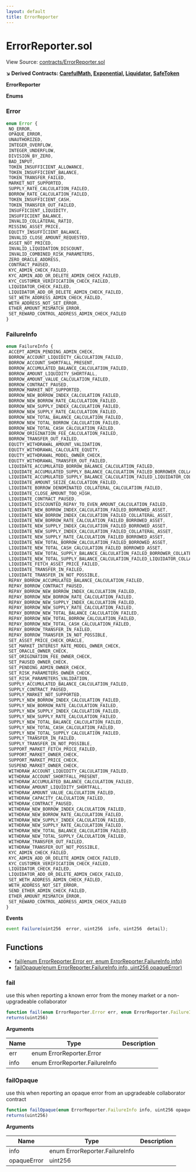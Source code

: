 ```yaml
---
layout: default
title: ErrorReporter
---
```


# ErrorReporter.sol

View Source: [contracts/ErrorReporter.sol](../contracts/ErrorReporter.sol)

**↘ Derived Contracts: [CarefulMath](CarefulMath.md), [Exponential](Exponential.md), [Liquidator](Liquidator.md), [SafeToken](SafeToken.md)**

**ErrorReporter**

**Enums**
### Error

```js
enum Error {
 NO_ERROR,
 OPAQUE_ERROR,
 UNAUTHORIZED,
 INTEGER_OVERFLOW,
 INTEGER_UNDERFLOW,
 DIVISION_BY_ZERO,
 BAD_INPUT,
 TOKEN_INSUFFICIENT_ALLOWANCE,
 TOKEN_INSUFFICIENT_BALANCE,
 TOKEN_TRANSFER_FAILED,
 MARKET_NOT_SUPPORTED,
 SUPPLY_RATE_CALCULATION_FAILED,
 BORROW_RATE_CALCULATION_FAILED,
 TOKEN_INSUFFICIENT_CASH,
 TOKEN_TRANSFER_OUT_FAILED,
 INSUFFICIENT_LIQUIDITY,
 INSUFFICIENT_BALANCE,
 INVALID_COLLATERAL_RATIO,
 MISSING_ASSET_PRICE,
 EQUITY_INSUFFICIENT_BALANCE,
 INVALID_CLOSE_AMOUNT_REQUESTED,
 ASSET_NOT_PRICED,
 INVALID_LIQUIDATION_DISCOUNT,
 INVALID_COMBINED_RISK_PARAMETERS,
 ZERO_ORACLE_ADDRESS,
 CONTRACT_PAUSED,
 KYC_ADMIN_CHECK_FAILED,
 KYC_ADMIN_ADD_OR_DELETE_ADMIN_CHECK_FAILED,
 KYC_CUSTOMER_VERIFICATION_CHECK_FAILED,
 LIQUIDATOR_CHECK_FAILED,
 LIQUIDATOR_ADD_OR_DELETE_ADMIN_CHECK_FAILED,
 SET_WETH_ADDRESS_ADMIN_CHECK_FAILED,
 WETH_ADDRESS_NOT_SET_ERROR,
 ETHER_AMOUNT_MISMATCH_ERROR,
 SET_REWARD_CONTROL_ADDRESS_ADMIN_CHECK_FAILED
}
```

### FailureInfo

```js
enum FailureInfo {
 ACCEPT_ADMIN_PENDING_ADMIN_CHECK,
 BORROW_ACCOUNT_LIQUIDITY_CALCULATION_FAILED,
 BORROW_ACCOUNT_SHORTFALL_PRESENT,
 BORROW_ACCUMULATED_BALANCE_CALCULATION_FAILED,
 BORROW_AMOUNT_LIQUIDITY_SHORTFALL,
 BORROW_AMOUNT_VALUE_CALCULATION_FAILED,
 BORROW_CONTRACT_PAUSED,
 BORROW_MARKET_NOT_SUPPORTED,
 BORROW_NEW_BORROW_INDEX_CALCULATION_FAILED,
 BORROW_NEW_BORROW_RATE_CALCULATION_FAILED,
 BORROW_NEW_SUPPLY_INDEX_CALCULATION_FAILED,
 BORROW_NEW_SUPPLY_RATE_CALCULATION_FAILED,
 BORROW_NEW_TOTAL_BALANCE_CALCULATION_FAILED,
 BORROW_NEW_TOTAL_BORROW_CALCULATION_FAILED,
 BORROW_NEW_TOTAL_CASH_CALCULATION_FAILED,
 BORROW_ORIGINATION_FEE_CALCULATION_FAILED,
 BORROW_TRANSFER_OUT_FAILED,
 EQUITY_WITHDRAWAL_AMOUNT_VALIDATION,
 EQUITY_WITHDRAWAL_CALCULATE_EQUITY,
 EQUITY_WITHDRAWAL_MODEL_OWNER_CHECK,
 EQUITY_WITHDRAWAL_TRANSFER_OUT_FAILED,
 LIQUIDATE_ACCUMULATED_BORROW_BALANCE_CALCULATION_FAILED,
 LIQUIDATE_ACCUMULATED_SUPPLY_BALANCE_CALCULATION_FAILED_BORROWER_COLLATERAL_ASSET,
 LIQUIDATE_ACCUMULATED_SUPPLY_BALANCE_CALCULATION_FAILED_LIQUIDATOR_COLLATERAL_ASSET,
 LIQUIDATE_AMOUNT_SEIZE_CALCULATION_FAILED,
 LIQUIDATE_BORROW_DENOMINATED_COLLATERAL_CALCULATION_FAILED,
 LIQUIDATE_CLOSE_AMOUNT_TOO_HIGH,
 LIQUIDATE_CONTRACT_PAUSED,
 LIQUIDATE_DISCOUNTED_REPAY_TO_EVEN_AMOUNT_CALCULATION_FAILED,
 LIQUIDATE_NEW_BORROW_INDEX_CALCULATION_FAILED_BORROWED_ASSET,
 LIQUIDATE_NEW_BORROW_INDEX_CALCULATION_FAILED_COLLATERAL_ASSET,
 LIQUIDATE_NEW_BORROW_RATE_CALCULATION_FAILED_BORROWED_ASSET,
 LIQUIDATE_NEW_SUPPLY_INDEX_CALCULATION_FAILED_BORROWED_ASSET,
 LIQUIDATE_NEW_SUPPLY_INDEX_CALCULATION_FAILED_COLLATERAL_ASSET,
 LIQUIDATE_NEW_SUPPLY_RATE_CALCULATION_FAILED_BORROWED_ASSET,
 LIQUIDATE_NEW_TOTAL_BORROW_CALCULATION_FAILED_BORROWED_ASSET,
 LIQUIDATE_NEW_TOTAL_CASH_CALCULATION_FAILED_BORROWED_ASSET,
 LIQUIDATE_NEW_TOTAL_SUPPLY_BALANCE_CALCULATION_FAILED_BORROWER_COLLATERAL_ASSET,
 LIQUIDATE_NEW_TOTAL_SUPPLY_BALANCE_CALCULATION_FAILED_LIQUIDATOR_COLLATERAL_ASSET,
 LIQUIDATE_FETCH_ASSET_PRICE_FAILED,
 LIQUIDATE_TRANSFER_IN_FAILED,
 LIQUIDATE_TRANSFER_IN_NOT_POSSIBLE,
 REPAY_BORROW_ACCUMULATED_BALANCE_CALCULATION_FAILED,
 REPAY_BORROW_CONTRACT_PAUSED,
 REPAY_BORROW_NEW_BORROW_INDEX_CALCULATION_FAILED,
 REPAY_BORROW_NEW_BORROW_RATE_CALCULATION_FAILED,
 REPAY_BORROW_NEW_SUPPLY_INDEX_CALCULATION_FAILED,
 REPAY_BORROW_NEW_SUPPLY_RATE_CALCULATION_FAILED,
 REPAY_BORROW_NEW_TOTAL_BALANCE_CALCULATION_FAILED,
 REPAY_BORROW_NEW_TOTAL_BORROW_CALCULATION_FAILED,
 REPAY_BORROW_NEW_TOTAL_CASH_CALCULATION_FAILED,
 REPAY_BORROW_TRANSFER_IN_FAILED,
 REPAY_BORROW_TRANSFER_IN_NOT_POSSIBLE,
 SET_ASSET_PRICE_CHECK_ORACLE,
 SET_MARKET_INTEREST_RATE_MODEL_OWNER_CHECK,
 SET_ORACLE_OWNER_CHECK,
 SET_ORIGINATION_FEE_OWNER_CHECK,
 SET_PAUSED_OWNER_CHECK,
 SET_PENDING_ADMIN_OWNER_CHECK,
 SET_RISK_PARAMETERS_OWNER_CHECK,
 SET_RISK_PARAMETERS_VALIDATION,
 SUPPLY_ACCUMULATED_BALANCE_CALCULATION_FAILED,
 SUPPLY_CONTRACT_PAUSED,
 SUPPLY_MARKET_NOT_SUPPORTED,
 SUPPLY_NEW_BORROW_INDEX_CALCULATION_FAILED,
 SUPPLY_NEW_BORROW_RATE_CALCULATION_FAILED,
 SUPPLY_NEW_SUPPLY_INDEX_CALCULATION_FAILED,
 SUPPLY_NEW_SUPPLY_RATE_CALCULATION_FAILED,
 SUPPLY_NEW_TOTAL_BALANCE_CALCULATION_FAILED,
 SUPPLY_NEW_TOTAL_CASH_CALCULATION_FAILED,
 SUPPLY_NEW_TOTAL_SUPPLY_CALCULATION_FAILED,
 SUPPLY_TRANSFER_IN_FAILED,
 SUPPLY_TRANSFER_IN_NOT_POSSIBLE,
 SUPPORT_MARKET_FETCH_PRICE_FAILED,
 SUPPORT_MARKET_OWNER_CHECK,
 SUPPORT_MARKET_PRICE_CHECK,
 SUSPEND_MARKET_OWNER_CHECK,
 WITHDRAW_ACCOUNT_LIQUIDITY_CALCULATION_FAILED,
 WITHDRAW_ACCOUNT_SHORTFALL_PRESENT,
 WITHDRAW_ACCUMULATED_BALANCE_CALCULATION_FAILED,
 WITHDRAW_AMOUNT_LIQUIDITY_SHORTFALL,
 WITHDRAW_AMOUNT_VALUE_CALCULATION_FAILED,
 WITHDRAW_CAPACITY_CALCULATION_FAILED,
 WITHDRAW_CONTRACT_PAUSED,
 WITHDRAW_NEW_BORROW_INDEX_CALCULATION_FAILED,
 WITHDRAW_NEW_BORROW_RATE_CALCULATION_FAILED,
 WITHDRAW_NEW_SUPPLY_INDEX_CALCULATION_FAILED,
 WITHDRAW_NEW_SUPPLY_RATE_CALCULATION_FAILED,
 WITHDRAW_NEW_TOTAL_BALANCE_CALCULATION_FAILED,
 WITHDRAW_NEW_TOTAL_SUPPLY_CALCULATION_FAILED,
 WITHDRAW_TRANSFER_OUT_FAILED,
 WITHDRAW_TRANSFER_OUT_NOT_POSSIBLE,
 KYC_ADMIN_CHECK_FAILED,
 KYC_ADMIN_ADD_OR_DELETE_ADMIN_CHECK_FAILED,
 KYC_CUSTOMER_VERIFICATION_CHECK_FAILED,
 LIQUIDATOR_CHECK_FAILED,
 LIQUIDATOR_ADD_OR_DELETE_ADMIN_CHECK_FAILED,
 SET_WETH_ADDRESS_ADMIN_CHECK_FAILED,
 WETH_ADDRESS_NOT_SET_ERROR,
 SEND_ETHER_ADMIN_CHECK_FAILED,
 ETHER_AMOUNT_MISMATCH_ERROR,
 SET_REWARD_CONTROL_ADDRESS_ADMIN_CHECK_FAILED
}
```

**Events**

```js
event Failure(uint256  error, uint256  info, uint256  detail);
```

## Functions

- [fail(enum ErrorReporter.Error err, enum ErrorReporter.FailureInfo info)](#fail)
- [failOpaque(enum ErrorReporter.FailureInfo info, uint256 opaqueError)](#failopaque)

### fail

use this when reporting a known error from the money market or a non-upgradeable collaborator

```js
function fail(enum ErrorReporter.Error err, enum ErrorReporter.FailureInfo info) internal nonpayable
returns(uint256)
```

**Arguments**

| Name        | Type           | Description  |
| ------------- |------------- | -----|
| err | enum ErrorReporter.Error |  | 
| info | enum ErrorReporter.FailureInfo |  | 

### failOpaque

use this when reporting an opaque error from an upgradeable collaborator contract

```js
function failOpaque(enum ErrorReporter.FailureInfo info, uint256 opaqueError) internal nonpayable
returns(uint256)
```

**Arguments**

| Name        | Type           | Description  |
| ------------- |------------- | -----|
| info | enum ErrorReporter.FailureInfo |  | 
| opaqueError | uint256 |  |